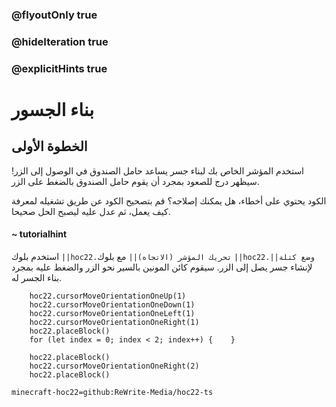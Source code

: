 ### @flyoutOnly true
### @hideIteration true
### @explicitHints true


# بناء الجسور

## الخطوة الأولى
استخدم المؤشر الخاص بك لبناء جسر يساعد حامل الصندوق في الوصول إلى الزر! سيظهر درج للصعود بمجرد أن يقوم حامل الصندوق بالضغط على الزر.

الكود يحتوي على أخطاء، هل يمكنك إصلاحه؟ قم بتصحيح الكود عن طريق تشغيله لمعرفة كيف يعمل، ثم عدل عليه ليصبح الحل صحيحا.

#### ~ tutorialhint  
استخدم بلوك ``||hoc22.تحريك المؤشر (الاتجاه)||`` مع بلوك ``||hoc22.وضع كتلة||`` لإنشاء جسر يصل إلى الزر. سيقوم كائن المونين بالسير نحو الزر والضغط عليه بمجرد بناء الجسر له.


```ghost
    hoc22.cursorMoveOrientationOneUp(1)
    hoc22.cursorMoveOrientationOneDown(1)
    hoc22.cursorMoveOrientationOneLeft(1)
    hoc22.cursorMoveOrientationOneRight(1)
    hoc22.placeBlock()
    for (let index = 0; index < 2; index++) {    }
```
```template
    hoc22.placeBlock()
    hoc22.cursorMoveOrientationOneRight(2)  
    hoc22.placeBlock() 
```
```package
minecraft-hoc22=github:ReWrite-Media/hoc22-ts
```